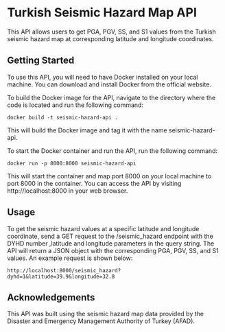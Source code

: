 # Turkish Seismic Hazard Map API

This API allows users to get PGA, PGV, SS, and S1 values from the Turkish seismic hazard map at corresponding latitude and longitude coordinates.

## Getting Started

To use this API, you will need to have Docker installed on your local machine. You can download and install Docker from the official website.

To build the Docker image for the API, navigate to the directory where the code is located and run the following command:

`docker build -t seismic-hazard-api .
`

This will build the Docker image and tag it with the name seismic-hazard-api.

To start the Docker container and run the API, run the following command:

`docker run -p 8000:8000 seismic-hazard-api`

This will start the container and map port 8000 on your local machine to port 8000 in the container. You can access the API by visiting http://localhost:8000 in your web browser.

## Usage

To get the seismic hazard values at a specific latitude and longitude coordinate, send a GET request to the /seismic_hazard endpoint with the DYHD number ,latitude and longitude parameters in the query string. The API will return a JSON object with the corresponding PGA, PGV, SS, and S1 values. An example request is shown below:

`http://localhost:8000/seismic_hazard?dyhd=1&latitude=39.9&longitude=32.8`

## Acknowledgements

This API was built using the seismic hazard map data provided by the Disaster and Emergency Management Authority of Turkey (AFAD).
